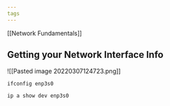 ```yaml
---
tags
---
```

[[Network Fundamentals]]

## Getting your Network Interface Info
![[Pasted image 20220307124723.png]]
```
ifconfig enp3s0
```
```
ip a show dev enp3s0
```